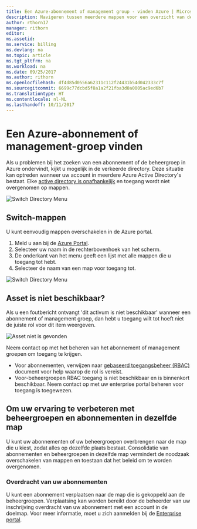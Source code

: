 ```yaml
---
title: Een Azure-abonnement of management group - vinden Azure | Microsoft Docs
description: Navigeren tussen meerdere mappen voor een overzicht van de beheergroepen en abonnementen
author: rthorn17
manager: rithorn
editor: 
ms.assetid: 
ms.service: billing
ms.devlang: na
ms.topic: article
ms.tgt_pltfrm: na
ms.workload: na
ms.date: 09/25/2017
ms.author: rithorn
ms.openlocfilehash: df4d85d0556a62311c112f24431b54d042333c7f
ms.sourcegitcommit: 6699c77dcbd5f8a1a2f21fba3d0a0005ac9ed6b7
ms.translationtype: HT
ms.contentlocale: nl-NL
ms.lasthandoff: 10/11/2017
---
```

# <a name="find-an-azure-subscription-or-management-group"></a>Een Azure-abonnement of management-groep vinden

Als u problemen bij het zoeken van een abonnement of de beheergroep in Azure ondervindt, kijkt u mogelijk in de verkeerde directory. Deze situatie kan optreden wanneer uw account in meerdere Azure Active Directory's bestaat. Elke [active directory is onafhankelijk](https://docs.microsoft.com/en-us/azure/active-directory/active-directory-licensing-directory-independence) en toegang wordt niet overgenomen op mappen.      

![Switch Directory Menu](media/billing-enterprise-mgmt-groups/mgempty.png)



## <a name="switch-directories"></a>Switch-mappen 
U kunt eenvoudig mappen overschakelen in de Azure portal.
1.  Meld u aan bij de [Azure Portal](https://portal.azure.com).
2.  Selecteer uw naam in de rechterbovenhoek van het scherm. 
3.  De onderkant van het menu geeft een lijst met alle mappen die u toegang tot hebt.
4.  Selecteer de naam van een map voor toegang tot. 

![Switch Directory Menu](media/billing-enterprise-mgmt-groups/switch-directory.png)

## <a name="asset-is-unavailable"></a>Asset is niet beschikbaar? 
Als u een foutbericht ontvangt 'dit activum is niet beschikbaar' wanneer een abonnement of management groep, dan hebt u toegang wilt tot hoeft niet de juiste rol voor dit item weergeven.  

![Asset niet is gevonden](media/billing-enterprise-mgmt-groups/asset-not-found.png)

Neem contact op met het beheren van het abonnement of management groepen om toegang te krijgen.  
* Voor abonnementen, verwijzen naar [gebaseerd toegangsbeheer (RBAC)](https://docs.microsoft.com/en-us/azure/active-directory/role-based-access-control-configure) document voor help waarop de rol is vereist.
* Voor-beheergroepen RBAC toegang is niet beschikbaar en is binnenkort beschikbaar. Neem contact op met uw enterprise portal beheren voor toegang is toegewezen.   

## <a name="improve-your-experience-with-management-groups-and-subscriptions-in-the-same-directory"></a>Om uw ervaring te verbeteren met beheergroepen en abonnementen in dezelfde map 
U kunt uw abonnementen of uw beheergroepen overbrengen naar de map die u kiest, zodat alles op dezelfde plaats bestaat.  Consolidatie van abonnementen en beheergroepen in dezelfde map vermindert de noodzaak overschakelen van mappen en toestaan dat het beleid om te worden overgenomen.  


### <a name="transfer-your-subscriptions"></a>Overdracht van uw abonnementen 
U kunt een abonnement verplaatsen naar de map die is gekoppeld aan de beheergroepen. Verplaatsing kan worden bereikt door de beheerder van uw inschrijving overdracht van uw abonnement met een account in de doelmap. Voor meer informatie, moet u zich aanmelden bij de [Enterprise portal](https://ea.azure.com/helpdocs/changeAccountOwnerForASubscription).


 






